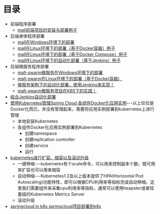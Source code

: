 

# 目录 
* 前端程序部署
  * [mall前端项目的安装与部署例子](http://www.macrozheng.com/#/deploy/mall_deploy_web)
* 后端单体程序部署
  * [mall在Windows环境下的部署](http://www.macrozheng.com/#/deploy/mall_deploy_windows) 
  * [mall在Linux环境下的部署（基于Docker容器）例子](http://www.macrozheng.com/#/deploy/mall_deploy_docker) 
  * [mall在Linux环境下的部署（基于Docker Compose）例子](http://www.macrozheng.com/#/deploy/mall_deploy_docker_compose)
  * [mall在Linux环境下的自动化部署（基于Jenkins）例子](http://www.macrozheng.com/#/deploy/mall_deploy_jenkins)
* 后端微服务程序部署
  * [mall-swarm微服务在Windows环境下的部署](http://www.macrozheng.com/#/deploy/mall_swarm_deploy_windows)
  * [mall-swarm在Linux环境下的部署（基于Docker容器）](http://www.macrozheng.com/#/deploy/mall_swarm_deploy_docker)
  * [微服务架构下的自动化部署，使用Jenkins来实现！](http://www.macrozheng.com/#/deploy/mall_swarm_deploy_jenkins) 
  * [mall-swarm微服务项目在K8S下的实践！](http://www.macrozheng.com/#/deploy/mall_swarm_deploy_k8s)
* [结合Jenkins自动化部署](http://www.macrozheng.com/#/technology/springboot_auto_deploy?id=%e7%bb%93%e5%90%88jenkins%e8%87%aa%e5%8a%a8%e5%8c%96%e9%83%a8%e7%bd%b2)
* [使用Kubernetes管理Spring Cloud 各组件Docker化应用实例](https://weread.qq.com/web/reader/71d32370716443e271df020ke0032e0028be00da03b6659)---以上仅仅是Docker化而已，并没有管理起来，需要将应用实例部署到kubernetes上进行管理
  * 本地安装Kubernetes
  * 各组件Docker化应用实例部署到Kubernetes
    * 创建namespace
    * 创建replication controller
    * 创建service
    * 运行
* [kubernetes进行扩容、缩容以及滚动升级](https://weread.qq.com/web/reader/71d32370716443e271df020ke0032e0028be00da03b6659)
  * 一键伸缩---kubernetes有个scale命令，可以用来控制副本个数，既可用来扩容也可以用来缩容
  * 自动伸缩---Kubernetes1.2及以上版本提供了HPA(Horizontal Pod Autoscaling)功能特性，即可以根据CPU利用率等指标完成自动伸缩。这里我们需要组件来采集cpu利用率等指标，通常可以使用heapster或者轻量级的Kubernetes Metrics Server
  * 滚动升级
* [springcloud in k8s springcloud项目部署到k8s](https://www.jianshu.com/p/a58ff88ceda7)
